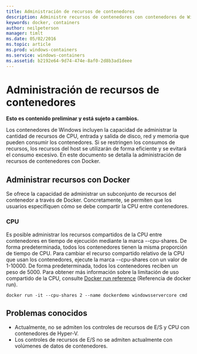 ```yaml
---
title: Administración de recursos de contenedores
description: Administre recursos de contenedores con contenedores de Windows.
keywords: docker, containers
author: neilpeterson
manager: timlt
ms.date: 05/02/2016
ms.topic: article
ms.prod: windows-containers
ms.service: windows-containers
ms.assetid: b2192e64-9d74-474e-8af0-2d8b3ad1deee
---
```


# Administración de recursos de contenedores

**Esto es contenido preliminar y está sujeto a cambios.** 

Los contenedores de Windows incluyen la capacidad de administrar la cantidad de recursos de CPU, entrada y salida de disco, red y memoria que pueden consumir los contenedores. Si se restringen los consumos de recursos, los recursos del host se utilizarán de forma eficiente y se evitará el consumo excesivo. En este documento se detalla la administración de recursos de contenedores con Docker.

## Administrar recursos con Docker 

Se ofrece la capacidad de administrar un subconjunto de recursos del contenedor a través de Docker. Concretamente, se permiten que los usuarios especifiquen cómo se debe compartir la CPU entre contenedores. 

### CPU

Es posible administrar los recursos compartidos de la CPU entre contenedores en tiempo de ejecución mediante la marca --cpu-shares. De forma predeterminada, todos los contenedores tienen la misma proporción de tiempo de CPU. Para cambiar el recurso compartido relativo de la CPU que usan los contenedores, ejecute la marca --cpu-shares con un valor de 1-10000. De forma predeterminada, todos los contenedores reciben un peso de 5000. Para obtener más información sobre la limitación de uso compartido de la CPU, consulte [Docker run reference]( https://docs.docker.com/engine/reference/run/#cpu-share-constraint) (Referencia de docker run). 

```none 
docker run -it --cpu-shares 2 --name dockerdemo windowsservercore cmd
```

## Problemas conocidos

- Actualmente, no se admiten los controles de recursos de E/S y CPU con contenedores de Hyper-V.
- Los controles de recursos de E/S no se admiten actualmente con volúmenes de datos de contenedores.

<!--HONumber=May16_HO3-->


